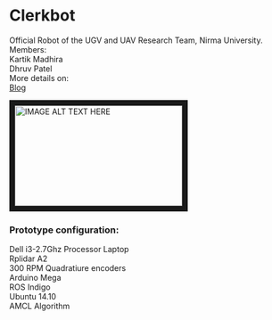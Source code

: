 # Clerkbot
Official Robot of the UGV and UAV Research Team, Nirma University.  
Members:  
Kartik Madhira  
Dhruv Patel  
More details on:  
[Blog](https://www.techspirityou.blogspot.com)  


<a href="http://www.youtube.com/watch?feature=player_embedded&v=E0TS8oXNmkw
" target="_blank"><img src="http://img.youtube.com/vi/E0TS8oXNmkw/0.jpg" 
alt="IMAGE ALT TEXT HERE" width="300" height="180" border="10" /></a>  

### Prototype configuration:  
Dell i3-2.7Ghz Processor Laptop  
Rplidar A2  
300 RPM Quadratiure encoders  
Arduino Mega  
ROS Indigo  
Ubuntu 14.10  
AMCL Algorithm  

